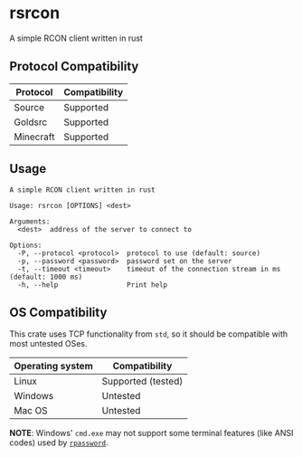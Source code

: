 # rsrcon
A simple RCON client written in rust

## Protocol Compatibility

Protocol|Compatibility
-|-
Source|Supported
Goldsrc|Supported
Minecraft|Supported

## Usage

```
A simple RCON client written in rust

Usage: rsrcon [OPTIONS] <dest>

Arguments:
  <dest>  address of the server to connect to

Options:
  -P, --protocol <protocol>  protocol to use (default: source)
  -p, --password <password>  password set on the server
  -t, --timeout <timeout>    timeout of the connection stream in ms (default: 1000 ms)
  -h, --help                 Print help
```

## OS Compatibility

This crate uses TCP functionality from `std`, so it should be compatible with most untested OSes.

Operating system|Compatibility
-|-
Linux|Supported (tested)
Windows|Untested
Mac OS|Untested

**NOTE**: Windows' `cmd.exe` may not support some terminal features (like ANSI codes) used by [`rpassword`](https://crates.io/crates/rpassword).
